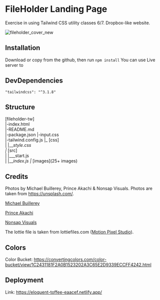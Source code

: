 # FileHolder Landing Page
Exercise in using Tailwind CSS utility classes 6/7. Dropbox-like website.

![fileholder_cover_new](https://user-images.githubusercontent.com/90348779/191095932-d832540f-6a86-4c25-a04d-efaabf49899d.png)

## Installation

Download or copy from the github, then run `npm install`
You can use Live server to 

## DevDependencies 

    "tailwindcss": "^3.1.8"

## Structure 

[fileholder-tw]  
  |-index.html  
  |-README.md  
  |-package.json 
  |-input.css  
  |-tailwind.config.js 
  |_ [css]  
  |   |___style.css  
  |_ [src]  
  |   |___start.js  
  |   |___index.js 
  |_ [images](25+ images)  

## Credits

Photos by Michael Buillerey, Prince Akachi & Nonsap Visuals. Photos are taken from https://unsplash.com/.

  <a href="https://unsplash.com/@mbcaptures?utm_source=unsplash&utm_medium=referral&utm_content=creditCopyText">Michael Buillerey</a>

  <a href="https://unsplash.com/@princearkman?utm_source=unsplash&utm_medium=referral&utm_content=creditCopyText">Prince Akachi</a>

  <a href="https://unsplash.com/@nonsapvisuals?utm_source=unsplash&utm_medium=referral&utm_content=creditCopyText">Nonsap Visuals</a>


The lottie file is taken from lottiefiles.com (<a href="https://lottiefiles.com/motionpixels">Motion Pixel Studio</a>).

## Colors

Color Bucket: https://convertingcolors.com/color-bucket/view/1C2431181F2A0B1523202A3C65E2D9339ECCFF4242.html
  
## Deployment

Link: https://eloquent-toffee-eaacef.netlify.app/